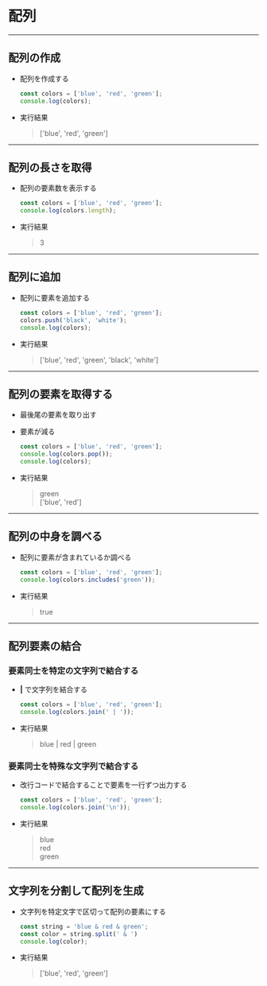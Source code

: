 # 配列

***

## 配列の作成

* 配列を作成する

  ```javascript
  const colors = ['blue', 'red', 'green'];
  console.log(colors);
  ```

* 実行結果

  > ['blue', 'red', 'green']

***

## 配列の長さを取得

* 配列の要素数を表示する

  ```javascript
  const colors = ['blue', 'red', 'green'];
  console.log(colors.length);
  ```

* 実行結果

  > 3

***

## 配列に追加

* 配列に要素を追加する

  ```javascript
  const colors = ['blue', 'red', 'green'];
  colors.push('black', 'white');
  console.log(colors);
  ```

* 実行結果

  > ['blue', 'red', 'green', 'black', 'white']

***

## 配列の要素を取得する

* 最後尾の要素を取り出す
* 要素が減る

  ```javascript
  const colors = ['blue', 'red', 'green'];
  console.log(colors.pop());
  console.log(colors);
  ```

* 実行結果

  > green  
    ['blue', 'red']

***

## 配列の中身を調べる

* 配列に要素が含まれているか調べる

  ```javascript
  const colors = ['blue', 'red', 'green'];
  console.log(colors.includes('green'));
  ```

* 実行結果

  > true

***

## 配列要素の結合

### 要素同士を特定の文字列で結合する

* __|__ で文字列を結合する

  ```javascript
  const colors = ['blue', 'red', 'green'];
  console.log(colors.join(' | '));
  ```

* 実行結果

  > blue | red | green

### 要素同士を特殊な文字列で結合する

* 改行コードで結合することで要素を一行ずつ出力する

  ```javascript
  const colors = ['blue', 'red', 'green'];
  console.log(colors.join('\n'));
  ```

* 実行結果

  > blue  
    red  
    green

***

## 文字列を分割して配列を生成

* 文字列を特定文字で区切って配列の要素にする

  ```javascript
  const string = 'blue & red & green';
  const color = string.split(' & ')
  console.log(color);
  ```

* 実行結果

  > ['blue', 'red', 'green']
